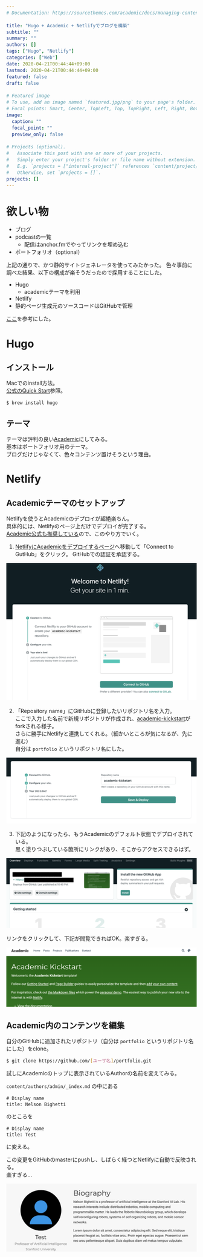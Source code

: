 ```yaml
---
# Documentation: https://sourcethemes.com/academic/docs/managing-content/

title: "Hugo + Academic + Netlifyでブログを構築"
subtitle: ""
summary: ""
authors: []
tags: ["Hugo", "Netlify"]
categories: ["Web"]
date: 2020-04-21T00:44:44+09:00
lastmod: 2020-04-21T00:44:44+09:00
featured: false
draft: false

# Featured image
# To use, add an image named `featured.jpg/png` to your page's folder.
# Focal points: Smart, Center, TopLeft, Top, TopRight, Left, Right, BottomLeft, Bottom, BottomRight.
image:
  caption: ""
  focal_point: ""
  preview_only: false

# Projects (optional).
#   Associate this post with one or more of your projects.
#   Simply enter your project's folder or file name without extension.
#   E.g. `projects = ["internal-project"]` references `content/project/deep-learning/index.md`.
#   Otherwise, set `projects = []`.
projects: []
---
```


# 欲しい物

* ブログ
* podcastの一覧
  + 配信はanchor.fmでやってリンクを埋め込む
* ポートフォリオ（optional）



上記の通りで、かつ静的サイトジェネレータを使ってみたかった。
色々事前に調べた結果、以下の構成が楽そうだったので採用することにした。

* Hugo
  * academicテーマを利用
* Netlify
* 静的ページ生成元のソースコードはGitHubで管理

[ここ](https://marumalog.hatenablog.jp/entry/2018/08/20/222601)を参考にした。



# Hugo


## インストール

Macでのinstall方法。  
[公式のQuick Start](https://gohugo.io/getting-started/quick-start/)参照。

```sh
$ brew install hugo
```

## テーマ

テーマは評判の良い[Academic](https://themes.gohugo.io/academic/)にしてみる。  
基本はポートフォリオ用のテーマ。  
ブログだけじゃなくて、色々コンテンツ置けそうという理由。




# Netlify

## Academicテーマのセットアップ

Netlifyを使うとAcademicのデプロイが超絶楽ちん。  
具体的には、Netlifyのページ上だけでデプロイが完了する。  
[Academic公式も推奨している](https://github.com/gcushen/hugo-academic#install-with-web-browser)ので、このやり方でいく。

1. [NetlifyにAcademicをデプロイするページ](https://app.netlify.com/start/deploy?repository=https://github.com/sourcethemes/academic-kickstart)へ移動して「Connect to GutHub」をクリック。
  GitHubでの認証を承認する。

  ![connect_github](connect_github.png)

2. 「Repository name」にGitHubに登録したいリポジトリ名を入力。  
  ここで入力した名前で新規リポジトリが作成され、[academic-kickstart](https://github.com/sourcethemes/academic-kickstart)がforkされる様子。  
  さらに勝手にNetlifyと連携してくれる。（細かいところが気になるが、先に進む）  
  自分は `portfolio` というリポジトリ名にした。

  ![repo_name](repo_name.png)

3. 下記のようになったら、もうAcademicのデフォルト状態でデプロイされている。  
  黒く塗りつぶしている箇所にリンクがあり、そこからアクセスできるはず。

  ![overview](overview.png)



リンクをクリックして、下記が閲覧できればOK。楽すぎる。

![academic_start_page](academic_start_page.png)



## Academic内のコンテンツを編集

自分のGitHubに追加されたリポジトリ（自分は `portfolio` というリポジトリ名にした）をclone。

```sh
$ git clone https://github.com/[ユーザ名]/portfolio.git
```

試しにAcademicのトップに表示されているAuthorの名前を変えてみる。

`content/authors/admin/_index.md` の中にある  
```
# Display name
title: Nelson Bighetti
```
のところを
```
# Display name
title: Test
```
に変える。

この変更をGitHubのmasterにpushし、しばらく経つとNetlifyに自動で反映される。  
楽すぎる...

![update_author](update_author.png)





